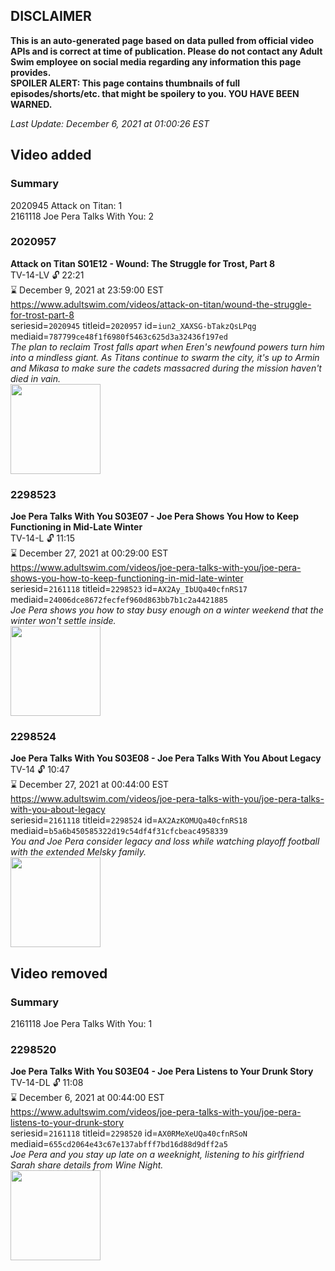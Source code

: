 ## DISCLAIMER
**This is an auto-generated page based on data pulled from official video APIs and is correct at time of publication. Please do not contact any Adult Swim employee on social media regarding any information this page provides.**  
**SPOILER ALERT: This page contains thumbnails of full episodes/shorts/etc. that might be spoilery to you. YOU HAVE BEEN WARNED.**  

_Last Update: December 6, 2021 at 01:00:26 EST_
## Video added
### Summary
2020945 Attack on Titan: 1  
2161118 Joe Pera Talks With You: 2  
### 2020957
**Attack on Titan S01E12 - Wound: The Struggle for Trost, Part 8**  
TV-14-LV 🔓 22:21  
⌛ December 9, 2021 at 23:59:00 EST  
https://www.adultswim.com/videos/attack-on-titan/wound-the-struggle-for-trost-part-8  
seriesid=`2020945` titleid=`2020957` id=`iun2_XAXSG-bTakzQsLPqg` mediaid=`787799ce48f1f6980f5463c625d3a32436f197ed`  
_The plan to reclaim Trost falls apart when Eren's newfound powers turn him into a mindless giant. As Titans continue to swarm the city, it's up to Armin and Mikasa to make sure the cadets massacred during the mission haven't died in vain._  
<a href="https://media.cdn.adultswim.com/uploads/20200225/thumbnails/2_20225123135-attackontitan_012.jpg"><img src="https://media.cdn.adultswim.com/uploads/20200225/thumbnails/2_20225123135-attackontitan_012.jpg" height="144px" /></a>
### 2298523
**Joe Pera Talks With You S03E07 - Joe Pera Shows You How to Keep Functioning in Mid-Late Winter**  
TV-14-L 🔓 11:15  
⌛ December 27, 2021 at 00:29:00 EST  
https://www.adultswim.com/videos/joe-pera-talks-with-you/joe-pera-shows-you-how-to-keep-functioning-in-mid-late-winter  
seriesid=`2161118` titleid=`2298523` id=`AX2Ay_IbUQa40cfnRS17` mediaid=`24006dce8672fecfef960d863bb7b1c2a4421885`  
_Joe Pera shows you how to stay busy enough on a winter weekend that the winter won't settle inside._  
<a href="https://media.cdn.adultswim.com/uploads/20211203/thumbnails/2_21123956124-JoePeraTalksWithYou_307_JoePeraShowsYouHowToKeepFunctioningInMidLateWinter.png"><img src="https://media.cdn.adultswim.com/uploads/20211203/thumbnails/2_21123956124-JoePeraTalksWithYou_307_JoePeraShowsYouHowToKeepFunctioningInMidLateWinter.png" height="144px" /></a>
### 2298524
**Joe Pera Talks With You S03E08 - Joe Pera Talks With You About Legacy**  
TV-14 🔓 10:47  
⌛ December 27, 2021 at 00:44:00 EST  
https://www.adultswim.com/videos/joe-pera-talks-with-you/joe-pera-talks-with-you-about-legacy  
seriesid=`2161118` titleid=`2298524` id=`AX2AzKOMUQa40cfnRS18` mediaid=`b5a6b450585322d19c54df4f31cfcbeac4958339`  
_You and Joe Pera consider legacy and loss while watching playoff football with the extended Melsky family._  
<a href="https://media.cdn.adultswim.com/uploads/20211203/thumbnails/2_2112395721-JoePeraTalksWIthYou_308_JoePeraTalksWithYouAboutLegacy.png"><img src="https://media.cdn.adultswim.com/uploads/20211203/thumbnails/2_2112395721-JoePeraTalksWIthYou_308_JoePeraTalksWithYouAboutLegacy.png" height="144px" /></a>
## Video removed
### Summary
2161118 Joe Pera Talks With You: 1  
### 2298520
**Joe Pera Talks With You S03E04 - Joe Pera Listens to Your Drunk Story**  
TV-14-DL 🔓 11:08  
⌛ December 6, 2021 at 00:44:00 EST  
https://www.adultswim.com/videos/joe-pera-talks-with-you/joe-pera-listens-to-your-drunk-story  
seriesid=`2161118` titleid=`2298520` id=`AX0RMeXeUQa40cfnRSoN` mediaid=`655cd2064e43c67e137abfff7bd16d88d9dff2a5`  
_Joe Pera and you stay up late on a weeknight, listening to his girlfriend Sarah share details from Wine Night._  
<a href="https://media.cdn.adultswim.com/uploads/20211112/thumbnails/2_2111121021245-JoePeraTalksWithYou_304_JoePeraListensToYourDrunkStory.png"><img src="https://media.cdn.adultswim.com/uploads/20211112/thumbnails/2_2111121021245-JoePeraTalksWithYou_304_JoePeraListensToYourDrunkStory.png" height="144px" /></a>

